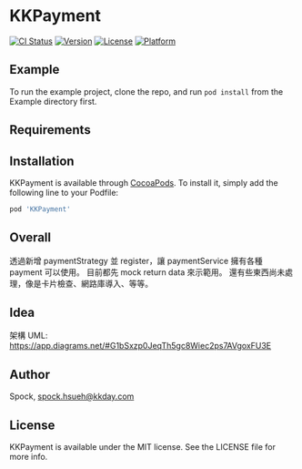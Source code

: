 # KKPayment

[![CI Status](https://img.shields.io/travis/Spock/KKPayment.svg?style=flat)](https://travis-ci.org/Spock/KKPayment)
[![Version](https://img.shields.io/cocoapods/v/KKPayment.svg?style=flat)](https://cocoapods.org/pods/KKPayment)
[![License](https://img.shields.io/cocoapods/l/KKPayment.svg?style=flat)](https://cocoapods.org/pods/KKPayment)
[![Platform](https://img.shields.io/cocoapods/p/KKPayment.svg?style=flat)](https://cocoapods.org/pods/KKPayment)

## Example

To run the example project, clone the repo, and run `pod install` from the Example directory first.

## Requirements

## Installation

KKPayment is available through [CocoaPods](https://cocoapods.org). To install
it, simply add the following line to your Podfile:

```ruby
pod 'KKPayment'
```
## Overall
透過新增 paymentStrategy 並 register，讓 paymentService 擁有各種 payment 可以使用。
目前都先 mock return data 來示範用。
還有些東西尚未處理，像是卡片檢查、網路庫導入、等等。 

## Idea
架構 UML: https://app.diagrams.net/#G1bSxzp0JeqTh5gc8Wiec2ps7AVgoxFU3E

## Author

Spock, spock.hsueh@kkday.com

## License

KKPayment is available under the MIT license. See the LICENSE file for more info.
